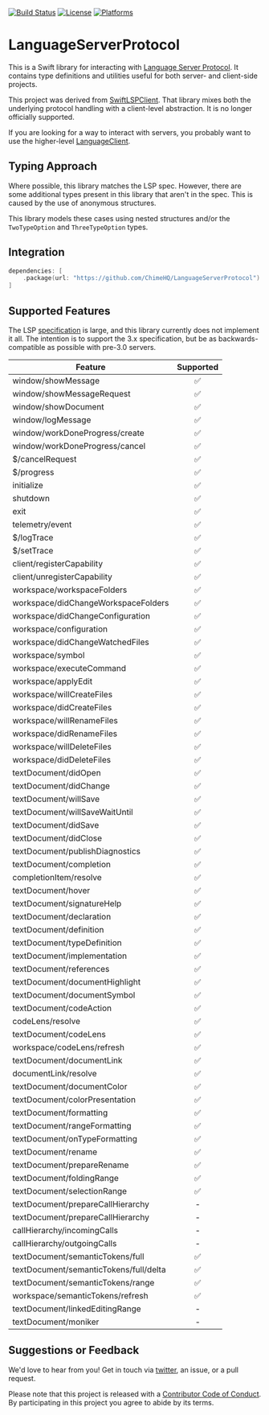 [![Build Status][build status badge]][build status]
[![License][license badge]][license]
[![Platforms][platforms badge]][platforms]

# LanguageServerProtocol

This is a Swift library for interacting with [Language Server Protocol](https://microsoft.github.io/language-server-protocol/). It contains type definitions and utilities useful for both server- and client-side projects.

This project was derived from [SwiftLSPClient](https://github.com/ChimeHQ/SwiftLSPClient). That library mixes both the underlying protocol handling with a client-level abstraction. It is no longer officially supported.

If you are looking for a way to interact with servers, you probably want to use the higher-level [LanguageClient](https://github.com/ChimeHQ/LanguageClient).

## Typing Approach

Where possible, this library matches the LSP spec. However, there are some additional types present in this library that aren't in the spec. This is caused by the use of anonymous structures.

This library models these cases using nested structures and/or the `TwoTypeOption` and `ThreeTypeOption` types.

## Integration

```swift
dependencies: [
    .package(url: "https://github.com/ChimeHQ/LanguageServerProtocol")
]
```

## Supported Features

The LSP [specification](https://microsoft.github.io/language-server-protocol/specification) is large, and this library currently does not implement it all. The intention is to support the 3.x specification, but be as backwards-compatible as possible with pre-3.0 servers. 

| Feature            | Supported |
| -------------------|:---------:|
| window/showMessage | ✅ |
| window/showMessageRequest | ✅ |
| window/showDocument | ✅ |
| window/logMessage | ✅ |
| window/workDoneProgress/create | ✅ |
| window/workDoneProgress/cancel | ✅ |
| $/cancelRequest | ✅ |
| $/progress | ✅ |
| initialize | ✅ |
| shutdown | ✅ |
| exit | ✅ |
| telemetry/event | ✅ |
| $/logTrace | ✅ |
| $/setTrace | ✅ |
| client/registerCapability | ✅ |
| client/unregisterCapability | ✅ |
| workspace/workspaceFolders | ✅ |
| workspace/didChangeWorkspaceFolders | ✅ |
| workspace/didChangeConfiguration | ✅ |
| workspace/configuration | ✅ |
| workspace/didChangeWatchedFiles | ✅ |
| workspace/symbol | ✅ |
| workspace/executeCommand | ✅ |
| workspace/applyEdit | ✅ |
| workspace/willCreateFiles | ✅ |
| workspace/didCreateFiles | ✅ |
| workspace/willRenameFiles | ✅ |
| workspace/didRenameFiles | ✅ |
| workspace/willDeleteFiles | ✅ |
| workspace/didDeleteFiles | ✅ |
| textDocument/didOpen | ✅ |
| textDocument/didChange | ✅ |
| textDocument/willSave | ✅ |
| textDocument/willSaveWaitUntil | ✅ |
| textDocument/didSave | ✅ |
| textDocument/didClose | ✅ |
| textDocument/publishDiagnostics | ✅ |
| textDocument/completion | ✅ |
| completionItem/resolve | ✅ |
| textDocument/hover | ✅ |
| textDocument/signatureHelp | ✅ |
| textDocument/declaration | ✅ |
| textDocument/definition | ✅ |
| textDocument/typeDefinition | ✅ |
| textDocument/implementation | ✅ |
| textDocument/references | ✅  |
| textDocument/documentHighlight | ✅ |
| textDocument/documentSymbol | ✅ |
| textDocument/codeAction | ✅ |
| codeLens/resolve | ✅ |
| textDocument/codeLens | ✅ |
| workspace/codeLens/refresh | ✅ |
| textDocument/documentLink | ✅ |
| documentLink/resolve | ✅ |
| textDocument/documentColor | ✅ |
| textDocument/colorPresentation | ✅ |
| textDocument/formatting | ✅ |
| textDocument/rangeFormatting | ✅ |
| textDocument/onTypeFormatting | ✅ |
| textDocument/rename | ✅ |
| textDocument/prepareRename | ✅ |
| textDocument/foldingRange | ✅ |
| textDocument/selectionRange | ✅ |
| textDocument/prepareCallHierarchy | - |
| textDocument/prepareCallHierarchy | - |
| callHierarchy/incomingCalls | - |
| callHierarchy/outgoingCalls | - |
| textDocument/semanticTokens/full | ✅ |
| textDocument/semanticTokens/full/delta | ✅ |
| textDocument/semanticTokens/range | ✅ |
| workspace/semanticTokens/refresh | ✅ |
| textDocument/linkedEditingRange | - |
| textDocument/moniker | - |

## Suggestions or Feedback

We'd love to hear from you! Get in touch via [twitter](https://twitter.com/chimehq), an issue, or a pull request.

Please note that this project is released with a [Contributor Code of Conduct](CODE_OF_CONDUCT.md). By participating in this project you agree to abide by its terms.

[build status]: https://github.com/ChimeHQ/LanguageServerProtocol/actions
[build status badge]: https://github.com/ChimeHQ/LanguageServerProtocol/workflows/CI/badge.svg
[license]: https://opensource.org/licenses/BSD-3-Clause
[license badge]: https://img.shields.io/github/license/ChimeHQ/LanguageServerProtocol
[platforms]: https://swiftpackageindex.com/ChimeHQ/LanguageServerProtocol
[platforms badge]: https://img.shields.io/endpoint?url=https%3A%2F%2Fswiftpackageindex.com%2Fapi%2Fpackages%2FChimeHQ%2FLanguageServerProtocol%2Fbadge%3Ftype%3Dplatforms
